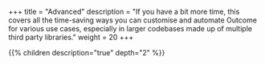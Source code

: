 +++
title = "Advanced"
description = "If you have a bit more time, this covers all the time-saving ways you can customise and automate Outcome for various use cases, especially in larger codebases made up of multiple third party libraries."
weight = 20
+++

{{% children description="true" depth="2" %}}
